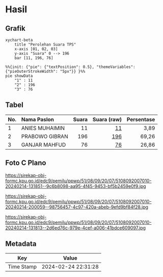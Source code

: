 # Hasil

## Grafik

```mermaid
xychart-beta
    title "Perolehan Suara TPS"
    x-axis [01, 02, 03]
    y-axis "Suara" 0 --> 196
    bar [11, 196, 76]
```

```mermaid
%%{init: {"pie": {"textPosition": 0.5}, "themeVariables": {"pieOuterStrokeWidth": "5px"}} }%%
pie showData
    "1" : 11
    "2" : 196
    "3" : 76
```

## Tabel

| No. | Nama Paslon    | Suara | Suara (raw) | Persentase |
|:--- |:-------------- | -----:| -----------:| ----------:|
| 1   | ANIES MUHAIMIN | 11    | [11][p-1]   | 3,89       |
| 2   | PRABOWO GIBRAN | 196   | [196][p-2]  | 69,26      |
| 3   | GANJAR MAHFUD  | 76    | [76][p-3]   | 26,86      |


[p-1]: https://github.com/gigit-pemilu/pemilu-2024-51-bali/blob/main/pilpres/hitung-suara/sub/51-bali/sub/08-buleleng/sub/09-tejakula/sub/2007-les/sub/010-tps/sub/paslon-1.txt
[p-2]: https://github.com/gigit-pemilu/pemilu-2024-51-bali/blob/main/pilpres/hitung-suara/sub/51-bali/sub/08-buleleng/sub/09-tejakula/sub/2007-les/sub/010-tps/sub/paslon-2.txt
[p-3]: https://github.com/gigit-pemilu/pemilu-2024-51-bali/blob/main/pilpres/hitung-suara/sub/51-bali/sub/08-buleleng/sub/09-tejakula/sub/2007-les/sub/010-tps/sub/paslon-3.txt

## Foto C Plano

https://sirekap-obj-formc.kpu.go.id/edc9/pemilu/ppwp/51/08/09/20/07/5108092007010-20240214-131851--9c6b8098-aa95-4f45-9453-bf5b2459e0f9.jpg

https://sirekap-obj-formc.kpu.go.id/edc9/pemilu/ppwp/51/08/09/20/07/5108092007010-20240214-200059--98756457-4c97-420a-abeb-9efd9bf84f28.jpg

https://sirekap-obj-formc.kpu.go.id/edc9/pemilu/ppwp/51/08/09/20/07/5108092007010-20240214-131813--2d6ed76c-979e-4cef-a006-41bdce609097.jpg


## Metadata

| Key        | Value               |
| ---------- | ------------------- |
| Time Stamp | 2024-02-24 22:31:28 |




